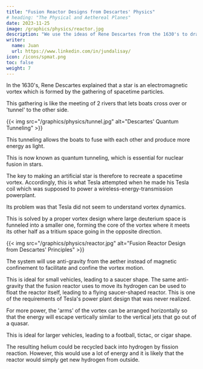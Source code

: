 ```yaml
---
title: "Fusion Reactor Designs from Descartes' Physics"
# heading: "The Physical and Aethereal Planes"
date: 2023-11-25
image: /graphics/physics/reactor.jpg
description: "We use the ideas of Rene Descartes from the 1630's to draft designs for fusion reactors."
writer:
  name: Juan
  url: https://www.linkedin.com/in/jundalisay/
icon: /icons/spmat.png
toc: false
weight: 7
---
```




In the 1630's, Rene Descartes explained that a star is an electromagnetic vortex which is formed by the gathering of spacetime particles.

This gathering is like the meeting of 2 rivers that lets boats cross over or 'tunnel' to the other side. 

{{< img src="/graphics/physics/tunnel.jpg" alt="Descartes' Quantum Tunneling" >}}

This tunneling allows the boats to fuse with each other and produce more energy as light. 

This is now known as quantum tunneling, which is essential for nuclear fusion in stars. 

<!-- It gets its energy from the quantum tunelling of material particles between the 'rivers' of  in the center of its vortex. -->

<!-- We use this principle  -->

The key to making an artificial star is therefore to recreate a spacetime vortex. Accordingly, this is what Tesla attempted when he made his Tesla coil which was supposed to power a wireless-energy-transmission powerplant. 

Its problem was that Tesla did not seem to understand vortex dynamics.  

This is solved by a proper vortex design where large deuterium space is funneled into a smaller one, forming the core of the vortex where it meets its other half as a tritium space going in the opposite direction. 

{{< img src="/graphics/physics/reactor.jpg" alt="Fusion Reactor Design from Descartes' Principles" >}}


The system will use anti-gravity from the aether instead of magnetic confinement to facilitate and confine the vortex motion.

This is ideal for small vehicles, leading to a saucer shape. The same anti-gravity that the fusion reactor uses to move its hydrogen can be used to float the reactor itself, leading to a flying saucer-shaped reactor. This is one of the requirements of Tesla's power plant design that was never realized.   

For more power, the 'arms' of the vortex can be arranged horizontally so that the energy will escape vertically similar to the vertical jets that go out of a quasar. 

This is ideal for larger vehicles, leading to a football, tictac, or cigar shape.

The resulting helium could be recycled back into hydrogen by fission reaction. However, this would use a lot of energy and it is likely that the reactor would simply get new hydrogen from outside. 

 
<!--  that is confined primarily by anti-gravity instead of magnetic confinement. This anti-gravity can only be done through the aether, since the aether is superior to spacetime. The compression of matter in the vortex leads to friction which creates sparks which manifest as heat and photons.  

More energy can be harnessed by increasing the friction between particles. 


This is why UFOs prefer to stay within the gravitational field of planets where they can get hydrogen. In the vacuum of space, they can only get spacetime energy. The fact that we never see UFOs coated in black solar panels means that the spacetime energy is far more reliable and more energetic than solar energy. -->
